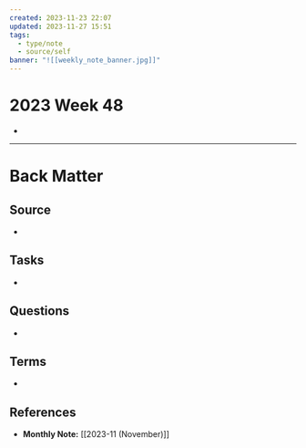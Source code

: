 ```yaml
---
created: 2023-11-23 22:07
updated: 2023-11-27 15:51
tags:
  - type/note
  - source/self
banner: "![[weekly_note_banner.jpg]]"
---
```

# 2023 Week 48

- 

---
# Back Matter
## Source
<!-- Always keep a link to the source. --> 
- 

## Tasks
<!-- What remains to be done with this note? --> 
- 

## Questions
<!-- What remains for you to consider? --> 
- 

## Terms
<!-- Links to definition pages -->
- 

## References
<!-- Links to pages not referenced in the content -->
- **Monthly Note:** [[2023-11 (November)]]
